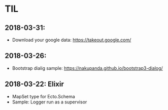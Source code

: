 # TIL

## 2018-03-31:
  * Download your google data: https://takeout.google.com/

## 2018-03-26:
  * Bootstrap dialig sample: https://nakupanda.github.io/bootstrap3-dialog/

## 2018-03-22: Elixir
  * MapSet type for Ecto.Schema
  * Sample: Logger run as a supervisor

